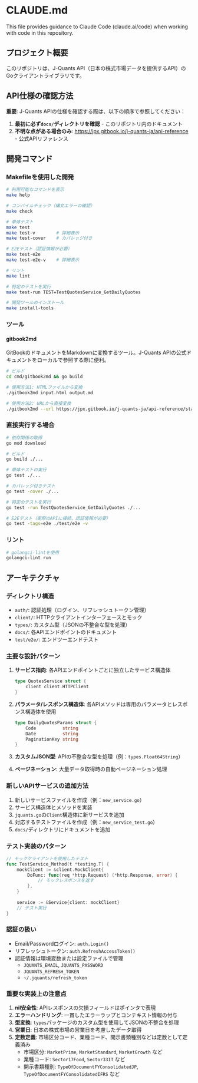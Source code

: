 # CLAUDE.md

This file provides guidance to Claude Code (claude.ai/code) when working with code in this repository.

## プロジェクト概要

このリポジトリは、J-Quants API（日本の株式市場データを提供するAPI）のGoクライアントライブラリです。

## API仕様の確認方法

**重要**: J-Quants APIの仕様を確認する際は、以下の順序で参照してください：

1. **最初に必ず`docs/`ディレクトリを確認** - このリポジトリ内のドキュメント
2. **不明な点がある場合のみ**: https://jpx.gitbook.io/j-quants-ja/api-reference - 公式APIリファレンス

## 開発コマンド

### Makefileを使用した開発
```bash
# 利用可能なコマンドを表示
make help

# コンパイルチェック（構文エラーの確認）
make check

# 単体テスト
make test
make test-v        # 詳細表示
make test-cover    # カバレッジ付き

# E2Eテスト（認証情報が必要）
make test-e2e
make test-e2e-v    # 詳細表示

# リント
make lint

# 特定のテストを実行
make test-run TEST=TestQuotesService_GetDailyQuotes

# 開発ツールのインストール
make install-tools
```

### ツール

#### gitbook2md
GitBookのドキュメントをMarkdownに変換するツール。J-Quants APIの公式ドキュメントをローカルで参照する際に便利。

```bash
# ビルド
cd cmd/gitbook2md && go build

# 使用方法1: HTMLファイルから変換
./gitbook2md input.html output.md

# 使用方法2: URLから直接変換
./gitbook2md --url https://jpx.gitbook.io/j-quants-ja/api-reference/statements --output statements.md
```

### 直接実行する場合
```bash
# 依存関係の取得
go mod download

# ビルド
go build ./...

# 単体テストの実行
go test ./...

# カバレッジ付きテスト
go test -cover ./...

# 特定のテストを実行
go test -run TestQuotesService_GetDailyQuotes ./...

# E2Eテスト（実際のAPIに接続、認証情報が必要）
go test -tags=e2e ./test/e2e -v
```

### リント
```bash
# golangci-lintを使用
golangci-lint run
```

## アーキテクチャ

### ディレクトリ構造
- `auth/`: 認証処理（ログイン、リフレッシュトークン管理）
- `client/`: HTTPクライアントインターフェースとモック
- `types/`: カスタム型（JSONの不整合な型を処理）
- `docs/`: 各APIエンドポイントのドキュメント
- `test/e2e/`: エンドツーエンドテスト

### 主要な設計パターン

1. **サービス指向**: 各APIエンドポイントごとに独立したサービス構造体
   ```go
   type QuotesService struct {
       client client.HTTPClient
   }
   ```

2. **パラメータ/レスポンス構造体**: 各APIメソッドは専用のパラメータとレスポンス構造体を使用
   ```go
   type DailyQuotesParams struct {
       Code          string
       Date          string
       PaginationKey string
   }
   ```

3. **カスタムJSON型**: APIの不整合な型を処理（例：`types.Float64String`）

4. **ページネーション**: 大量データ取得時の自動ページネーション処理

### 新しいAPIサービスの追加方法

1. 新しいサービスファイルを作成（例：`new_service.go`）
2. サービス構造体とメソッドを実装
3. `jquants.go`の`Client`構造体に新サービスを追加
4. 対応するテストファイルを作成（例：`new_service_test.go`）
5. `docs/`ディレクトリにドキュメントを追加

### テスト実装のパターン

```go
// モッククライアントを使用したテスト
func TestService_Method(t *testing.T) {
    mockClient := &client.MockClient{
        DoFunc: func(req *http.Request) (*http.Response, error) {
            // モックレスポンスを返す
        },
    }
    
    service := &Service{client: mockClient}
    // テスト実行
}
```

### 認証の扱い

- Email/Passwordログイン: `auth.Login()`
- リフレッシュトークン: `auth.RefreshAccessToken()`
- 認証情報は環境変数または設定ファイルで管理
  - `JQUANTS_EMAIL`, `JQUANTS_PASSWORD`
  - `JQUANTS_REFRESH_TOKEN`
  - `~/.jquants/refresh_token`

### 重要な実装上の注意点

1. **nil安全性**: APIレスポンスの欠損フィールドはポインタで表現
2. **エラーハンドリング**: 一貫したエラーラップとコンテキスト情報の付与
3. **型変換**: `types`パッケージのカスタム型を使用してJSONの不整合を処理
4. **営業日**: 日本の株式市場の営業日を考慮したデータ取得
5. **定数定義**: 市場区分コード、業種コード、開示書類種別などは定数として定義済み
   - 市場区分: `MarketPrime`, `MarketStandard`, `MarketGrowth` など
   - 業種コード: `Sector17Food`, `Sector33IT` など
   - 開示書類種別: `TypeOfDocumentFYConsolidatedJP`, `TypeOfDocumentFYConsolidatedIFRS` など